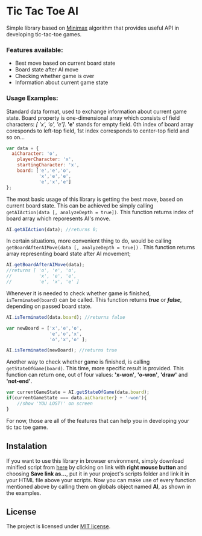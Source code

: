 # Tic Tac Toe AI
Simple library based on [Minimax](https://en.wikipedia.org/wiki/Minimax) algorithm that provides useful API in developing tic-tac-toe games.
### Features available:
* Best move based on current board state
* Board state after AI move
* Checking whether game is over
* Information about current game state

### Usage Examples:
Standard data format, used to exchange information about current game state.
Board property is one-dimensional array which consists of field characters: *[ 'x', 'o', 'e']*. **'e'** stands for empty field. 0th index of board array coresponds to left-top field, 1st index corresponds to center-top field and so on...
``` javascript
var data = {
  aiCharacter: 'o',
	playerCharacter: 'x',
	startingCharacter: 'x',
	board: ['e','e','o',
			'x','e','e',
			'e','x','e']
};
```
The most basic usage of this library is getting the best move, based on current board state. This can be achieved be simply calling ```getAIAction(data [, analyzeDepth = true])```. This function returns index of board array which reporesents AI's move.

``` javascript
AI.getAIAction(data); //returns 0;
```
In certain situations, more convenient thing to do, would be calling ```getBoardAfterAIMove(data [, analyzeDepth = true])``` . This function returns array
representing board state after AI movement;
``` javascript
AI.getBoardAfterAIMove(data);
//returns [ 'o', 'e', 'o',
//          'x', 'e', 'e',
//          'e', 'x', 'e' ]
```
Whenever it is needed to check  whether game is finished, ```isTerminated(board)``` can be called. This function returns  ***true*** or ***false***, depending on passed board state.
```javascript
AI.isTerminated(data.board); //returns false

var newBoard = ['x','e','o',
                'e','o','x',
                'o','x','o' ];

AI.isTerminated(newBoard); //returns true
```
Another way to check whether game is finished, is calling ```getStateOfGame(board)```. This time, more specific result is provided. This function can return one, out of four values: **'x-won'**, **'o-won'**, **'draw'** and **'not-end'**.
```javascript
var currentGameState = AI.getStateOfGame(data.board);
if(currentGameState === data.aiCharacter} + '-won'){
    //show 'YOU LOST!' on screen
}
```
For now, those are all of the features that can help you in developing your tic tac toe game.

## Instalation
If you want to use this library in browser environment, simply download minified script from [here](https://raw.githubusercontent.com/pietrzakacper/tic-tac-toe-ai/master/distribution/tic-tac-toe-ai-min.js) by clicking on link with **right mouse button** and choosing **Save link as...**, put it in your project's scripts folder and link it in your HTML file above your scripts. Now you can make use of every function mentioned above by calling them on globals object named **AI**, as shown in the examples.

## License

The project is licensed under [MIT license](https://opensource.org/licenses/MIT).
